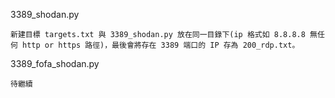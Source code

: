 3389_shodan.py

```
新建目標 targets.txt 與 3389_shodan.py 放在同一目錄下(ip 格式如 8.8.8.8 無任何 http or https 路徑)，最後會將存在 3389 端口的 IP 存為 200_rdp.txt。
```

3389_fofa_shodan.py

```
待繼續
```

